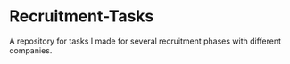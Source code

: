 # Recruitment-Tasks
A repository for tasks I made for several recruitment phases with different companies.
